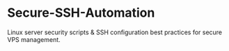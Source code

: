 # Secure-SSH-Automation
Linux server security scripts &amp; SSH configuration best practices for secure VPS management.  
